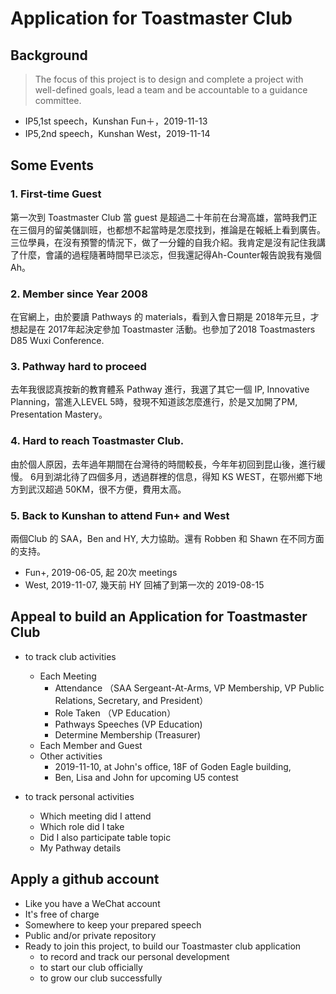 
# Application for Toastmaster Club

## Background

> The focus of this project is to design and complete a project with well-defined goals, 
> lead a team and be accountable to a guidance committee.

- IP5,1st speech，Kunshan Fun＋，2019-11-13
- IP5,2nd speech，Kunshan West，2019-11-14

## Some Events
### 1. First-time Guest

第一次到 Toastmaster Club 當 guest 是超過二十年前在台灣高雄，當時我們正在三個月的留美儲訓班，也都想不起當時是怎麼找到，推論是在報紙上看到廣告。三位學員，在沒有預警的情況下，做了一分鐘的自我介紹。我肯定是沒有記住我講了什麼，會議的過程隨著時間早已淡忘，但我還記得Ah-Counter報告說我有幾個Ah。

### 2. Member since Year 2008

在官網上，由於要讀 Pathways 的 materials，看到入會日期是 2018年元旦，才想起是在 2017年起決定參加 Toastmaster 活動。也參加了2018 Toastmasters D85 Wuxi Conference.

### 3. Pathway hard to proceed 

去年我很認真按新的教育體系 Pathway 進行，我選了其它一個 IP, Innovative Planning，當進入LEVEL 5時，發現不知道該怎麼進行，於是又加開了PM, Presentation Mastery。

### 4. Hard to reach Toastmaster Club.

由於個人原因，去年過年期間在台灣待的時間較長，今年年初回到昆山後，進行緩慢。
6月到湖北待了四個多月，透過群裡的信息，得知 KS WEST，在鄂州鄉下地方到武汉超過 50KM，很不方便，費用太高。

### 5. Back to Kunshan to attend Fun+ and West

兩個Club 的 SAA，Ben and HY, 大力協助。還有 Robben 和 Shawn 在不同方面的支持。
 - Fun+, 2019-06-05, 起 20次 meetings
 - West, 2019-11-07, 幾天前 HY 回補了到第一次的 2019-08-15
 
## Appeal to build an Application for Toastmaster Club

- to track club activities
  
  - Each Meeting
    - Attendance （SAA Sergeant-At-Arms, VP Membership, VP Public Relations, Secretary, and President）
    - Role Taken （VP Education）
    - Pathways Speeches (VP Education)
    - Determine Membership (Treasurer)
  - Each Member and Guest
  - Other activities
    - 2019-11-10, at John's office, 18F of Goden Eagle building,
    - Ben, Lisa and John for upcoming U5 contest 
    
- to track personal activities
 
  - Which meeting did I attend
  - Which role did I take
  - Did I also participate table topic
  - My Pathway details
  
## Apply a github account
- Like you have a WeChat account
- It's free of charge
- Somewhere to keep your prepared speech
- Public and/or private repository
- Ready to join this project, to build our Toastmaster club application
  - to record and track our personal development
  - to start our club officially 
  - to grow our club successfully








